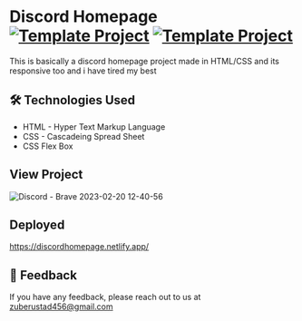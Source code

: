# Discord Homepage [![Template Project](https://img.shields.io/badge/Template-Project-red)](http://www.gnu.org/licenses/agpl-3.0) [![Template Project](https://img.shields.io/badge/Technologies%20-HTML%2FCSS-brightgreen)](http://www.gnu.org/licenses/agpl-3.0)

This is basically a discord homepage  project made in HTML/CSS and its responsive too and i have tired my best
## 🛠 Technologies Used
  - HTML - Hyper Text Markup Language
  - CSS - Cascadeing Spread Sheet
  - CSS Flex Box

## View Project 
![Discord - Brave 2023-02-20 12-40-56](https://user-images.githubusercontent.com/72431298/220037497-2915fbd3-4760-4286-a4c8-74d9b14b1542.gif)


## Deployed
https://discordhomepage.netlify.app/





## 👀 Feedback
If you have any feedback, please reach out to us at zuberustad456@gmail.com

